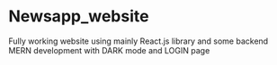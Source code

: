 # Newsapp_website
Fully working website using mainly React.js library and some backend MERN development with DARK mode and LOGIN page
